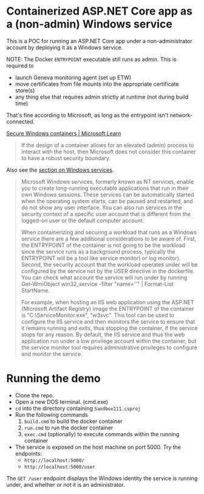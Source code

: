 # Containerized ASP.NET Core app as a (non-admin) Windows service

This is a POC for running an ASP.NET Core app under a non-administrator account by deploying it as a Windows service.

NOTE: The Docker `ENTRYPOINT` executable still runs as admin. This is required to

- launch Geneva monitoring agent (set up ETW)
- move certificates from file mounts into the appropriate certificate store(s)
- any thing else that requires admin strictly at runtime (not during build time)

That's fine according to Microsoft, as long as the entrypoint isn't network-connected.

[Secure Windows containers | Microsoft Learn](https://learn.microsoft.com/en-us/virtualization/windowscontainers/manage-containers/container-security)
> If the design of a container allows for an elevated (admin) process to interact with the host,
> then Microsoft does not consider this container to have a robust security boundary.

Also see the [section on Windows services](https://learn.microsoft.com/en-us/virtualization/windowscontainers/manage-containers/container-security#windows-services).

> Microsoft Windows services, formerly known as NT services, enable you to create long-running executable applications that run in their own Windows sessions. These services can be automatically started when the operating system starts, can be paused and restarted, and do not show any user interface. You can also run services in the security context of a specific user account that is different from the logged-on user or the default computer account.
> 
> When containerizing and securing a workload that runs as a Windows service there are a few additional considerations to be aware of. First, the ENTRYPOINT of the container is not going to be the workload since the service runs as a background process, typically the ENTRYPOINT will be a tool like service monitor) or log monitor). Second, the security account that the workload operates under will be configured by the service not by the USER directive in the dockerfile. You can check what account the service will run under by running Get-WmiObject win32_service -filter "name='<servicename>'" | Format-List StartName.
> 
> For example, when hosting an IIS web application using the ASP.NET (Microsoft Artifact Registry) image the ENTRYPOINT of the container is "C:\\ServiceMonitor.exe", "w3svc". This tool can be used to configure the IIS service and then monitors the service to ensure that it remains running and exits, thus stopping the container, if the service stops for any reason. By default, the IIS service and thus the web application run under a low privilege account within the container, but the service monitor tool requires administrative privileges to configure and monitor the service.

# Running the demo

- Clone the repo.
- Open a new DOS terminal. (cmd.exe)
- `cd` into the directory containing `Sandbox111.csproj`
- Run the following commands
    1. `build.cmd` to build the docker container
    2. `run.cmd` to run the docker container
    3. `exec.cmd` (optionally) to execute commands within the running container
- The service is exposed on the host machine on port 5000. Try the endpoints:
    - `http://localhost:5000/`
    - `http://localhost:5000/user`

The `GET /user` endpoint displays the Windows identity the service is running under,
and whether or not it is an administrator.
